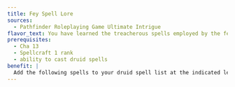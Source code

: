 ```yaml
---
title: Fey Spell Lore
sources:
  - Pathfinder Roleplaying Game Ultimate Intrigue
flavor_text: You have learned the treacherous spells employed by the fey.
prerequisites:
  - Cha 13
  - Spellcraft 1 rank
  - ability to cast druid spells
benefit: |
  Add the following spells to your druid spell list at the indicated levels: 0---[*dancing lights*](/spells/dancing-lights/), 1st---[*lesser confusion*](/spells/lesser-confusion/), 2nd---[*charm person*](/spells/charm-person/), 3rd---[*invisibility*](/spells/invisibility/), 4th---[*bestow curse*](/spells/bestow-curse/), 5th---[*charm monster*](/spells/charm-monster/), 6th---[*major curse*](/spells/major-curse/), 7th---[*cloak of dreams*](/spells/cloak-of-dreams/), 8th---[*insanity*](/spells/insanity/), 9th---[*irresistible dance*](/spells/irresistible-dance/).
---
```


